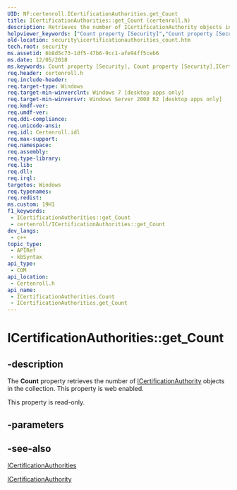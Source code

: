 ```yaml
---
UID: NF:certenroll.ICertificationAuthorities.get_Count
title: ICertificationAuthorities::get_Count (certenroll.h)
description: Retrieves the number of ICertificationAuthority objects in the collection.
helpviewer_keywords: ["Count property [Security]","Count property [Security]","ICertificationAuthorities interface","ICertificationAuthorities interface [Security]","Count property","ICertificationAuthorities.Count","ICertificationAuthorities.get_Count","ICertificationAuthorities::Count","ICertificationAuthorities::get_Count","certenroll/ICertificationAuthorities::Count","certenroll/ICertificationAuthorities::get_Count","get_Count","security.icertificationauthorities_count"]
old-location: security\icertificationauthorities_count.htm
tech.root: security
ms.assetid: 6b8d5c73-1df5-47b6-9cc1-afe94ff5ceb6
ms.date: 12/05/2018
ms.keywords: Count property [Security], Count property [Security],ICertificationAuthorities interface, ICertificationAuthorities interface [Security],Count property, ICertificationAuthorities.Count, ICertificationAuthorities.get_Count, ICertificationAuthorities::Count, ICertificationAuthorities::get_Count, certenroll/ICertificationAuthorities::Count, certenroll/ICertificationAuthorities::get_Count, get_Count, security.icertificationauthorities_count
req.header: certenroll.h
req.include-header: 
req.target-type: Windows
req.target-min-winverclnt: Windows 7 [desktop apps only]
req.target-min-winversvr: Windows Server 2008 R2 [desktop apps only]
req.kmdf-ver: 
req.umdf-ver: 
req.ddi-compliance: 
req.unicode-ansi: 
req.idl: Certenroll.idl
req.max-support: 
req.namespace: 
req.assembly: 
req.type-library: 
req.lib: 
req.dll: 
req.irql: 
targetos: Windows
req.typenames: 
req.redist: 
ms.custom: 19H1
f1_keywords:
 - ICertificationAuthorities::get_Count
 - certenroll/ICertificationAuthorities::get_Count
dev_langs:
 - c++
topic_type:
 - APIRef
 - kbSyntax
api_type:
 - COM
api_location:
 - Certenroll.h
api_name:
 - ICertificationAuthorities.Count
 - ICertificationAuthorities.get_Count
---
```


# ICertificationAuthorities::get_Count


## -description

The <b>Count</b> property retrieves the number of <a href="https://docs.microsoft.com/windows/desktop/api/certenroll/nn-certenroll-icertificationauthority">ICertificationAuthority</a> objects in the collection. This property is web enabled.

This property is read-only.

## -parameters

## -see-also

<a href="https://docs.microsoft.com/windows/desktop/api/certenroll/nn-certenroll-icertificationauthorities">ICertificationAuthorities</a>



<a href="https://docs.microsoft.com/windows/desktop/api/certenroll/nn-certenroll-icertificationauthority">ICertificationAuthority</a>

